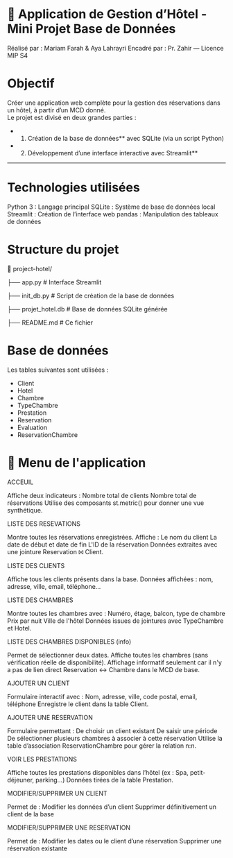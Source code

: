 # 🏨 Application de Gestion d’Hôtel - Mini Projet Base de Données

 Réalisé par : Mariam Farah & Aya Lahrayri
 Encadré par : Pr. Zahir — Licence MIP S4

 # Objectif

Créer une application web complète pour la gestion des réservations dans un hôtel, à partir d’un MCD donné.  
Le projet est divisé en deux grandes parties :

- 1. Création de la base de données** avec SQLite (via un script Python)
- 2. Développement d’une interface interactive avec Streamlit**

---

# Technologies utilisées

 Python 3    : Langage principal 
 SQLite      : Système de base de données local 
 Streamlit   : Création de l’interface web 
 pandas      : Manipulation des tableaux de données 



# Structure du projet

📁 project-hotel/

├── app.py # Interface Streamlit

├── init_db.py # Script de création de la base de données

├── projet_hotel.db # Base de données SQLite générée

├── README.md # Ce fichier



# Base de données

Les tables suivantes sont utilisées :
- Client
- Hotel
- Chambre
- TypeChambre
- Prestation
- Reservation
- Evaluation
- ReservationChambre




# 📂 Menu de l'application
  
   ACCEUIL
  
Affiche deux indicateurs :
 Nombre total de clients
 Nombre total de réservations
Utilise des composants st.metric() pour donner une vue synthétique.

 LISTE DES RESEVATIONS
 
Montre toutes les réservations enregistrées.
Affiche :
Le nom du client
La date de début et date de fin
L'ID de la réservation
Données extraites avec une jointure Reservation ⨝ Client.


 LISTE DES CLIENTS 
 
Affiche tous les clients présents dans la base.
Données affichées : nom, adresse, ville, email, téléphone…


LISTE DES CHAMBRES

Montre toutes les chambres avec :
Numéro, étage, balcon, type de chambre
Prix par nuit
Ville de l'hôtel
Données issues de jointures avec TypeChambre et Hotel.


LISTE DES CHAMBRES DISPONIBLES (info)

Permet de sélectionner deux dates.
Affiche toutes les chambres (sans vérification réelle de disponibilité).
Affichage informatif seulement car il n'y a pas de lien direct Reservation ↔ Chambre dans le MCD de base.


 AJOUTER UN CLIENT
 
Formulaire interactif avec : Nom, adresse, ville, code postal, email, téléphone
Enregistre le client dans la table Client.


 AJOUTER UNE RESERVATION
 
Formulaire permettant :
De choisir un client existant
De saisir une période
De sélectionner plusieurs chambres à associer à cette réservation
Utilise la table d’association ReservationChambre pour gérer la relation n:n.


 VOIR LES PRESTATIONS
 
Affiche toutes les prestations disponibles dans l’hôtel (ex : Spa, petit-déjeuner, parking…)
Données tirées de la table Prestation.


MODIFIER/SUPPRIMER UN CLIENT

Permet de :
Modifier les données d’un client
Supprimer définitivement un client de la base


MODIFIER/SUPPRIMER UNE RESERVATION

Permet de :
Modifier les dates ou le client d’une réservation
Supprimer une réservation existante

